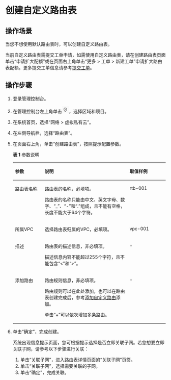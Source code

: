 # 创建自定义路由表<a name="vpc_route01_0005"></a>

## 操作场景<a name="zh-cn_topic_0212076960_s974a02c09b8e44f59dcc9335de2d030a"></a>

当您不想使用默认路由表时，可以创建自定义路由表。

当前自定义路由表需提交工单申请，如需使用自定义路由表，请在创建路由表页面单击“申请扩大配额”或在页面右上角单击“更多 \> 工单 \> 新建工单”申请扩大路由表配额。更多提交工单信息请参考[提交工单](https://support.huaweicloud.com/usermanual-ticket/zh-cn_topic_0127038618.html)。

## 操作步骤<a name="zh-cn_topic_0212076960_section1413101810288"></a>

1.  登录管理控制台。
2.  在管理控制台左上角单击![](figures/icon-region.png)，选择区域和项目。
3.  在系统首页，选择“网络 \> 虚拟私有云”。
4.  在左侧导航栏，选择“路由表”。
5.  在页面右上角，单击“创建路由表”，按照提示配置参数。

    **表 1**  参数说明

    <a name="zh-cn_topic_0212076960_table1365321914315"></a>
    <table><thead align="left"><tr id="zh-cn_topic_0212076960_row865119196315"><th class="cellrowborder" valign="top" width="19.36%" id="mcps1.2.4.1.1"><p id="zh-cn_topic_0212076960_p265121911317"><a name="zh-cn_topic_0212076960_p265121911317"></a><a name="zh-cn_topic_0212076960_p265121911317"></a>参数</p>
    </th>
    <th class="cellrowborder" valign="top" width="55.58%" id="mcps1.2.4.1.2"><p id="zh-cn_topic_0212076960_p465119191314"><a name="zh-cn_topic_0212076960_p465119191314"></a><a name="zh-cn_topic_0212076960_p465119191314"></a>说明</p>
    </th>
    <th class="cellrowborder" valign="top" width="25.06%" id="mcps1.2.4.1.3"><p id="zh-cn_topic_0212076960_p76511619136"><a name="zh-cn_topic_0212076960_p76511619136"></a><a name="zh-cn_topic_0212076960_p76511619136"></a>取值样例</p>
    </th>
    </tr>
    </thead>
    <tbody><tr id="zh-cn_topic_0212076960_row12652161914320"><td class="cellrowborder" valign="top" width="19.36%" headers="mcps1.2.4.1.1 "><p id="zh-cn_topic_0212076960_p13651171910311"><a name="zh-cn_topic_0212076960_p13651171910311"></a><a name="zh-cn_topic_0212076960_p13651171910311"></a>路由表名称</p>
    </td>
    <td class="cellrowborder" valign="top" width="55.58%" headers="mcps1.2.4.1.2 "><p id="zh-cn_topic_0212076960_p1765111191030"><a name="zh-cn_topic_0212076960_p1765111191030"></a><a name="zh-cn_topic_0212076960_p1765111191030"></a>路由表的名称，必填项。</p>
    <p id="zh-cn_topic_0212076960_p16516192316"><a name="zh-cn_topic_0212076960_p16516192316"></a><a name="zh-cn_topic_0212076960_p16516192316"></a>路由表的名称只能由中文、英文字母、数字、“_”、“-”和“.”组成，且不能有空格，长度不能大于64个字符。</p>
    </td>
    <td class="cellrowborder" valign="top" width="25.06%" headers="mcps1.2.4.1.3 "><p id="zh-cn_topic_0212076960_p76525198313"><a name="zh-cn_topic_0212076960_p76525198313"></a><a name="zh-cn_topic_0212076960_p76525198313"></a>rtb-001</p>
    </td>
    </tr>
    <tr id="zh-cn_topic_0212076960_row46529191636"><td class="cellrowborder" valign="top" width="19.36%" headers="mcps1.2.4.1.1 "><p id="zh-cn_topic_0212076960_p10652161913311"><a name="zh-cn_topic_0212076960_p10652161913311"></a><a name="zh-cn_topic_0212076960_p10652161913311"></a>所属VPC</p>
    </td>
    <td class="cellrowborder" valign="top" width="55.58%" headers="mcps1.2.4.1.2 "><p id="zh-cn_topic_0212076960_p1652131917319"><a name="zh-cn_topic_0212076960_p1652131917319"></a><a name="zh-cn_topic_0212076960_p1652131917319"></a>选择路由表归属的VPC，必填项。</p>
    </td>
    <td class="cellrowborder" valign="top" width="25.06%" headers="mcps1.2.4.1.3 "><p id="zh-cn_topic_0212076960_p166521019737"><a name="zh-cn_topic_0212076960_p166521019737"></a><a name="zh-cn_topic_0212076960_p166521019737"></a>vpc-001</p>
    </td>
    </tr>
    <tr id="zh-cn_topic_0212076960_row965310191031"><td class="cellrowborder" valign="top" width="19.36%" headers="mcps1.2.4.1.1 "><p id="zh-cn_topic_0212076960_p1365220191134"><a name="zh-cn_topic_0212076960_p1365220191134"></a><a name="zh-cn_topic_0212076960_p1365220191134"></a>描述</p>
    </td>
    <td class="cellrowborder" valign="top" width="55.58%" headers="mcps1.2.4.1.2 "><p id="zh-cn_topic_0212076960_p46523191316"><a name="zh-cn_topic_0212076960_p46523191316"></a><a name="zh-cn_topic_0212076960_p46523191316"></a>路由表的描述信息，非必填项。</p>
    <p id="zh-cn_topic_0212076960_p3652141914319"><a name="zh-cn_topic_0212076960_p3652141914319"></a><a name="zh-cn_topic_0212076960_p3652141914319"></a>描述信息内容不能超过255个字符，且不能包含“&lt;”和“&gt;”。</p>
    </td>
    <td class="cellrowborder" valign="top" width="25.06%" headers="mcps1.2.4.1.3 "><p id="zh-cn_topic_0212076960_p10652119134"><a name="zh-cn_topic_0212076960_p10652119134"></a><a name="zh-cn_topic_0212076960_p10652119134"></a>-</p>
    </td>
    </tr>
    <tr id="zh-cn_topic_0212076960_row135481292303"><td class="cellrowborder" valign="top" width="19.36%" headers="mcps1.2.4.1.1 "><p id="zh-cn_topic_0212076960_p16549129163012"><a name="zh-cn_topic_0212076960_p16549129163012"></a><a name="zh-cn_topic_0212076960_p16549129163012"></a>添加路由</p>
    </td>
    <td class="cellrowborder" valign="top" width="55.58%" headers="mcps1.2.4.1.2 "><p id="zh-cn_topic_0212076960_p17690126124510"><a name="zh-cn_topic_0212076960_p17690126124510"></a><a name="zh-cn_topic_0212076960_p17690126124510"></a>路由规则信息，非必填项。</p>
    <p id="zh-cn_topic_0212076960_p316151010485"><a name="zh-cn_topic_0212076960_p316151010485"></a><a name="zh-cn_topic_0212076960_p316151010485"></a>路由规则可以在此处添加，也可以在路由表创建完成后，参考<a href="添加自定义路由.md">添加自定义路由</a>添加。</p>
    <p id="zh-cn_topic_0212076960_p1116151064812"><a name="zh-cn_topic_0212076960_p1116151064812"></a><a name="zh-cn_topic_0212076960_p1116151064812"></a>单击“+”可以依次增加多条路由。</p>
    </td>
    <td class="cellrowborder" valign="top" width="25.06%" headers="mcps1.2.4.1.3 "><p id="zh-cn_topic_0212076960_p2054992923015"><a name="zh-cn_topic_0212076960_p2054992923015"></a><a name="zh-cn_topic_0212076960_p2054992923015"></a>-</p>
    </td>
    </tr>
    </tbody>
    </table>

6.  单击“确定”，完成创建。

    系统出现信息提示页面，您可根据提示选择是否立即关联子网。若您想要立即关联子网，请参考以下步骤进行关联：

    1.  单击“关联子网”，进入路由表详情页面的“关联子网”页签。
    2.  单击“关联子网”，选择需要关联的子网。
    3.  单击“确定”，完成关联。


